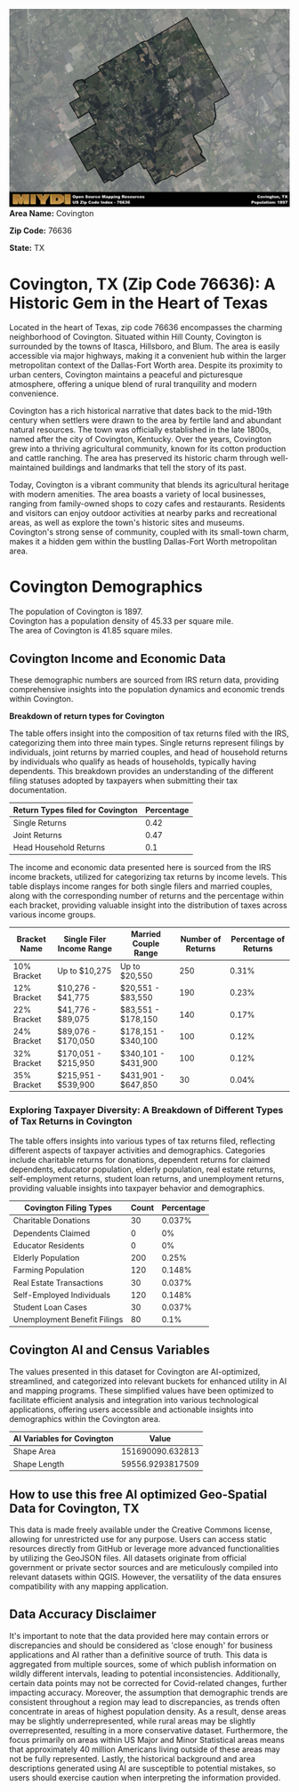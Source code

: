 ![Image Alt Text](../_images/76636.png)
**Area Name:** Covington

**Zip Code:** 76636

**State:** TX


# Covington, TX (Zip Code 76636): A Historic Gem in the Heart of Texas  

Located in the heart of Texas, zip code 76636 encompasses the charming neighborhood of Covington. Situated within Hill County, Covington is surrounded by the towns of Itasca, Hillsboro, and Blum. The area is easily accessible via major highways, making it a convenient hub within the larger metropolitan context of the Dallas-Fort Worth area. Despite its proximity to urban centers, Covington maintains a peaceful and picturesque atmosphere, offering a unique blend of rural tranquility and modern convenience.

Covington has a rich historical narrative that dates back to the mid-19th century when settlers were drawn to the area by fertile land and abundant natural resources. The town was officially established in the late 1800s, named after the city of Covington, Kentucky. Over the years, Covington grew into a thriving agricultural community, known for its cotton production and cattle ranching. The area has preserved its historic charm through well-maintained buildings and landmarks that tell the story of its past.

Today, Covington is a vibrant community that blends its agricultural heritage with modern amenities. The area boasts a variety of local businesses, ranging from family-owned shops to cozy cafes and restaurants. Residents and visitors can enjoy outdoor activities at nearby parks and recreational areas, as well as explore the town's historic sites and museums. Covington's strong sense of community, coupled with its small-town charm, makes it a hidden gem within the bustling Dallas-Fort Worth metropolitan area.

# Covington Demographics

The population of Covington is 1897.  
Covington has a population density of 45.33 per square mile.  
The area of Covington is 41.85 square miles.  

## Covington Income and Economic Data

These demographic numbers are sourced from IRS return data, providing comprehensive insights into the population dynamics and economic trends within Covington.

**Breakdown of return types for Covington**

The table offers insight into the composition of tax returns filed with the IRS, categorizing them into three main types. Single returns represent filings by individuals, joint returns by married couples, and head of household returns by individuals who qualify as heads of households, typically having dependents. This breakdown provides an understanding of the different filing statuses adopted by taxpayers when submitting their tax documentation.

| Return Types filed for Covington                              | Percentage          |
|----------------------------------------------------------|---------------------|
| Single Returns                                            | 0.42 |
| Joint Returns                                             | 0.47 |
| Head Household Returns                                    | 0.1 |

The income and economic data presented here is sourced from the IRS income brackets, utilized for categorizing tax returns by income levels. This table displays income ranges for both single filers and married couples, along with the corresponding number of returns and the percentage within each bracket, providing valuable insight into the distribution of taxes across various income groups.

| Bracket Name       | Single Filer Income Range | Married Couple Range | Number of Returns | Percentage of Returns |
|--------------------|----------------------------|----------------------|-------------------|-----------------------|
| 10% Bracket        | Up to $10,275              | Up to $20,550        | 250 | 0.31% |
| 12% Bracket        | $10,276 - $41,775          | $20,551 - $83,550    | 190 | 0.23% |
| 22% Bracket        | $41,776 - $89,075          | $83,551 - $178,150   | 140 | 0.17% |
| 24% Bracket        | $89,076 - $170,050         | $178,151 - $340,100  | 100 | 0.12% |
| 32% Bracket        | $170,051 - $215,950        | $340,101 - $431,900  | 100 | 0.12% |
| 35% Bracket        | $215,951 - $539,900        | $431,901 - $647,850  | 30 | 0.04% |

### Exploring Taxpayer Diversity: A Breakdown of Different Types of Tax Returns in Covington

The table offers insights into various types of tax returns filed, reflecting different aspects of taxpayer activities and demographics. Categories include charitable returns for donations, dependent returns for claimed dependents, educator population, elderly population, real estate returns, self-employment returns, student loan returns, and unemployment returns, providing valuable insights into taxpayer behavior and demographics.

| Covington Filing Types                    | Count | Percentage |
|--------------------------------------|-------|------------|
| Charitable Donations                 | 30 | 0.037% |
| Dependents Claimed                   | 0 | 0% |
| Educator Residents                   | 0 | 0% |
| Elderly Population                   | 200 | 0.25% |
| Farming Population                   | 120 | 0.148% |
| Real Estate Transactions             | 30 | 0.037% |
| Self-Employed Individuals            | 120 | 0.148% |
| Student Loan Cases                   | 30 | 0.037% |
| Unemployment Benefit Filings         | 80 | 0.1% |

## Covington AI and Census Variables

The values presented in this dataset for Covington are AI-optimized, streamlined, and categorized into relevant buckets for enhanced utility in AI and mapping programs. These simplified values have been optimized to facilitate efficient analysis and integration into various technological applications, offering users accessible and actionable insights into demographics within the Covington area.

| AI Variables for Covington | Value |
|-------------|-------|
| Shape Area | 151690090.632813 |
| Shape Length | 59556.9293817509 |

## How to use this free AI optimized Geo-Spatial Data for Covington, TX

This data is made freely available under the Creative Commons license, allowing for unrestricted use for any purpose. Users can access static resources directly from GitHub or leverage more advanced functionalities by utilizing the GeoJSON files. All datasets originate from official government or private sector sources and are meticulously compiled into relevant datasets within QGIS. However, the versatility of the data ensures compatibility with any mapping application.

## Data Accuracy Disclaimer
It's important to note that the data provided here may contain errors or discrepancies and should be considered as 'close enough' for business applications and AI rather than a definitive source of truth. This data is aggregated from multiple sources, some of which publish information on wildly different intervals, leading to potential inconsistencies. Additionally, certain data points may not be corrected for Covid-related changes, further impacting accuracy. Moreover, the assumption that demographic trends are consistent throughout a region may lead to discrepancies, as trends often concentrate in areas of highest population density. As a result, dense areas may be slightly underrepresented, while rural areas may be slightly overrepresented, resulting in a more conservative dataset. Furthermore, the focus primarily on areas within US Major and Minor Statistical areas means that approximately 40 million Americans living outside of these areas may not be fully represented. Lastly, the historical background and area descriptions generated using AI are susceptible to potential mistakes, so users should exercise caution when interpreting the information provided.
